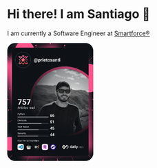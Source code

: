 # Hi there! I am Santiago 🤝

I am currently a Software Engineer at [Smartforce®](https://smartforcetech.com/#/home)

<a href="https://app.daily.dev/prietosanti"><img src="https://github.com/prietosanti/prietosanti/blob/main/devcard.svg" width="200" alt="Santiago's Dev Card"/></a>

<!--
**prietosanti/prietosanti** is a ✨ _special_ ✨ repository because its `README.md` (this file) appears on your GitHub profile.

Here are some ideas to get you started:

- 🔭 I’m currently working on ...
- 🌱 I’m currently learning ...
- 👯 I’m looking to collaborate on ...
- 🤔 I’m looking for help with ...
- 💬 Ask me about ...
- 📫 How to reach me: ...
- 😄 Pronouns: ...
- ⚡ Fun fact: ...
-->
